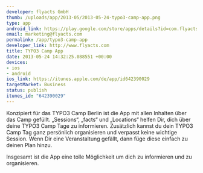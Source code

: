 ```yaml
--- 
developer: flyacts GmbH
thumb: /uploads/app/2013-05/2013-05-24-typo3-camp-app.png
type: app
android_link: https://play.google.com/store/apps/details?id=com.flyacts.typo3campberlin
email: marketing@flyacts.com
permalink: /app/typo3-camp-app
developer_link: http://www.flyacts.com
title: TYPO3 Camp App
date: 2013-05-24 14:32:25.088551 +00:00
devices: 
- ios
- android
ios_link: https://itunes.apple.com/de/app/id642390029
targetMarket: Business
status: publish
itunes_id: "642390029"
---
```


Konzipiert für das TYPO3 Camp Berlin ist die App mit allen Inhalten über das Camp gefüllt. „Sessions“, „facts“ und „Locations“ helfen Dir, dich über deine TYPO3 Camp Tage zu informieren. Zusätzlich kannst du dein TYPO3 Camp Tag ganz persönlich organisieren und verpasst keine wichtige Session. Wenn Dir eine Veranstaltung gefällt, dann füge diese einfach zu deinen Plan hinzu.

Insgesamt ist die App eine tolle Möglichkeit um dich zu informieren und zu organisieren.

